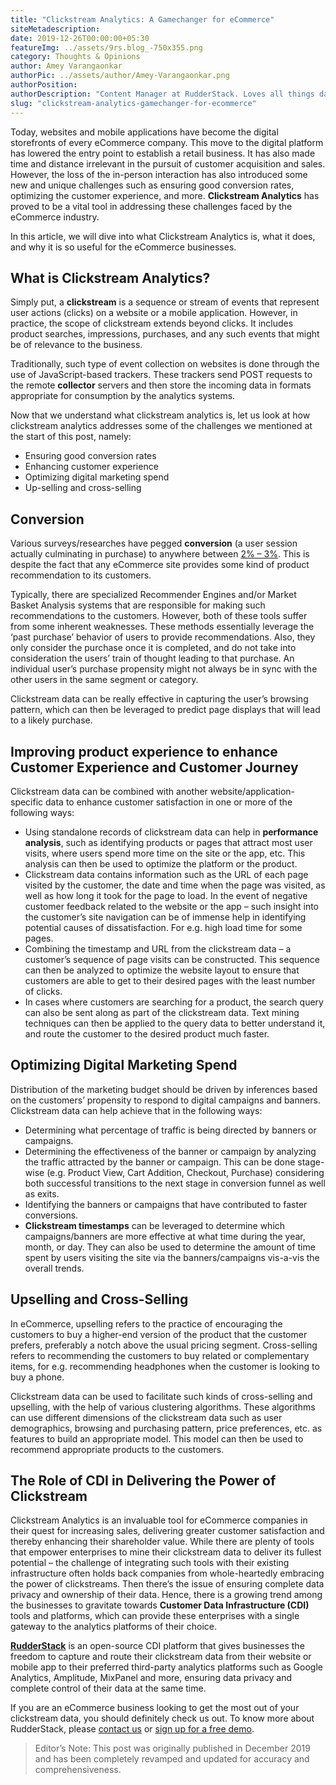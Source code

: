 ```yaml
---
title: "Clickstream Analytics: A Gamechanger for eCommerce"
siteMetadescription:
date: 2019-12-26T00:00:00+05:30
featureImg: ../assets/9rs.blog_-750x355.png
category: Thoughts & Opinions
author: Amey Varangaonkar
authorPic: ../assets/author/Amey-Varangaonkar.png
authorPosition: 
authorDescription: "Content Manager at RudderStack. Loves all things data. Manchester United, music, and sci-fi fan, among other things."
slug: "clickstream-analytics-gamechanger-for-ecommerce"
---
```

Today, websites and mobile applications have become the digital storefronts of every eCommerce company. This move to the digital platform has lowered the entry point to establish a retail business. It has also made time and distance irrelevant in the pursuit of customer acquisition and sales. However, the loss of the in-person interaction has also introduced some new and unique challenges such as ensuring good conversion rates, optimizing the customer experience, and more. **Clickstream Analytics** has proved to be a vital tool in addressing these challenges faced by the eCommerce industry.

In this article, we will dive into what Clickstream Analytics is, what it does, and why it is so useful for the eCommerce businesses.

What is Clickstream Analytics?
------------------------------

Simply put, a **clickstream** is a sequence or stream of events that represent user actions (clicks) on a website or a mobile application. However, in practice, the scope of clickstream extends beyond clicks. It includes product searches, impressions, purchases, and any such events that might be of relevance to the business.

Traditionally, such type of event collection on websites is done through the use of JavaScript-based trackers. These trackers send POST requests to the remote **collector** servers and then store the incoming data in formats appropriate for consumption by the analytics systems.

Now that we understand what clickstream analytics is, let us look at how clickstream analytics addresses some of the challenges we mentioned at the start of this post, namely:

*   Ensuring good conversion rates
*   Enhancing customer experience
*   Optimizing digital marketing spend
*   Up-selling and cross-selling

Conversion
----------

Various surveys/researches have pegged **conversion** (a user session actually culminating in purchase) to anywhere between [2% – 3%](https://www.invespcro.com/blog/the-average-website-conversion-rate-by-industry/). This is despite the fact that any eCommerce site provides some kind of product recommendation to its customers. 

Typically, there are specialized Recommender Engines and/or Market Basket Analysis systems that are responsible for making such recommendations to the customers. However, both of these tools suffer from some inherent weaknesses. These methods essentially leverage the ‘past purchase’ behavior of users to provide recommendations. Also, they only consider the purchase once it is completed, and do not take into consideration the users’ train of thought leading to that purchase. An individual user’s purchase propensity might not always be in sync with the other users in the same segment or category.

Clickstream data can be really effective in capturing the user’s browsing pattern, which can then be leveraged to predict page displays that will lead to a likely purchase.

Improving product experience to enhance Customer Experience and Customer Journey
--------------------------------------------------------------------------------

Clickstream data can be combined with another website/application-specific data to enhance customer satisfaction in one or more of the following ways:

*   Using standalone records of clickstream data can help in **performance analysis**, such as identifying products or pages that attract most user visits, where users spend more time on the site or the app, etc. This analysis can then be used to optimize the platform or the product.
*   Clickstream data contains information such as the URL of each page visited by the customer, the date and time when the page was visited, as well as how long it took for the page to load. In the event of negative customer feedback related to the website or the app – such insight into the customer’s site navigation can be of immense help in identifying potential causes of dissatisfaction. For e.g. high load time for some pages.
*   Combining the timestamp and URL from the clickstream data – a customer’s sequence of page visits can be constructed. This sequence can then be analyzed to optimize the website layout to ensure that customers are able to get to their desired pages with the least number of clicks.
*   In cases where customers are searching for a product, the search query can also be sent along as part of the clickstream data. Text mining techniques can then be applied to the query data to better understand it, and route the customer to the desired product much faster.

Optimizing Digital Marketing Spend
----------------------------------

Distribution of the marketing budget should be driven by inferences based on the customers’ propensity to respond to digital campaigns and banners. Clickstream data can help achieve that in the following ways:

*   Determining what percentage of traffic is being directed by banners or campaigns.
*   Determining the effectiveness of the banner or campaign by analyzing the traffic attracted by the banner or campaign. This can be done stage-wise (e.g. Product View, Cart Addition, Checkout, Purchase) considering both successful transitions to the next stage in conversion funnel as well as exits.
*   Identifying the banners or campaigns that have contributed to faster conversions.
*   **Clickstream timestamps** can be leveraged to determine which campaigns/banners are more effective at what time during the year, month, or day. They can also be used to determine the amount of time spent by users visiting the site via the banners/campaigns vis-a-vis the overall trends.

Upselling and Cross-Selling
---------------------------

In eCommerce, upselling refers to the practice of encouraging the customers to buy a higher-end version of the product that the customer prefers, preferably a notch above the usual pricing segment. Cross-selling refers to recommending the customers to buy related or complementary items, for e.g. recommending headphones when the customer is looking to buy a phone. 

Clickstream data can be used to facilitate such kinds of cross-selling and upselling, with the help of various clustering algorithms. These algorithms can use different dimensions of the clickstream data such as user demographics, browsing and purchasing pattern, price preferences, etc. as features to build an appropriate model. This model can then be used to recommend appropriate products to the customers.

The Role of CDI in Delivering the Power of Clickstream
------------------------------------------------------

Clickstream Analytics is an invaluable tool for eCommerce companies in their quest for increasing sales, delivering greater customer satisfaction and thereby enhancing their shareholder value. While there are plenty of tools that empower enterprises to mine their clickstream data to deliver its fullest potential – the challenge of integrating such tools with their existing infrastructure often holds back companies from whole-heartedly embracing the power of clickstreams. Then there’s the issue of ensuring complete data privacy and ownership of their data. Hence, there is a growing trend among the businesses to gravitate towards **Customer Data Infrastructure (CDI)** tools and platforms, which can provide these enterprises with a single gateway to the analytics platforms of their choice. 

[**RudderStack**](https://rudderstack.com/) is an open-source CDI platform that gives businesses the freedom to capture and route their clickstream data from their website or mobile app to their preferred third-party analytics platforms such as Google Analytics, Amplitude, MixPanel and more, ensuring data privacy and complete control of their data at the same time.

If you are an eCommerce business looking to get the most out of your clickstream data, you should definitely check us out. To know more about RudderStack, please [contact us](https://rudderstack.com/contact/) or [sign up for a free demo](https://rudderstack.com/request-a-demo/).

> Editor’s Note: This post was originally published in December 2019 and has been completely revamped and updated for accuracy and comprehensiveness.